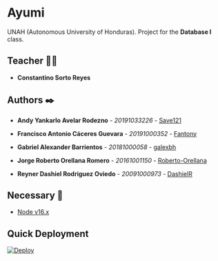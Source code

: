 # Ayumi

UNAH (Autonomous University of Honduras). Project for the **Database I** class.

## Teacher 👨‍💻

* **Constantino Sorto Reyes**

## Authors ✒️

* **Andy Yankarlo Avelar Rodezno** - *20191033226* - [Save121](https://github.com/Save121)

* **Francisco Antonio Cáceres Guevara** - *20191000352* - [Fantony](https://github.com/Fantony)

* **Gabriel Alexander Barrientos** - *20181000058* - [galexbh](https://github.com/galexbh)

* **Jorge Roberto Orellana Romero** - *20161001150* - [Roberto-Orellana](https://github.com/Roberto-Orellana)

* **Reyner Dashiel Rodriguez Oviedo** - *20091000973* - [DashielR](https://github.com/DashielR)

## Necessary 📄

- [Node v16.x](https://nodejs.org/es/)

## Quick Deployment

[![Deploy](https://www.herokucdn.com/deploy/button.png)](https://heroku.com/deploy?template=https://github.com/galexbh/ayumi-api)
